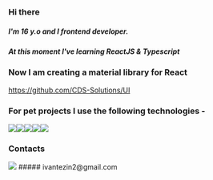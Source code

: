 ### Hi there 
##### I'm 16 y.o and I frontend developer.
##### At this moment I've learning ReactJS & Typescript 

### Now I am creating a material library for React
https://github.com/CDS-Solutions/UI

### For pet projects I use the following technologies -

<img src="https://img.shields.io/badge/TypeScript-007ACC?style=for-the-badge&logo=typescript&logoColor=white"/><img src="https://img.shields.io/badge/React-20232A?style=for-the-badge&logo=react&logoColor=61DAFB"/><img src="https://img.shields.io/badge/Redux-593D88?style=for-the-badge&logo=redux&logoColor=white"/><img src="https://img.shields.io/badge/Material%20UI-007FFF?style=for-the-badge&logo=mui&logoColor=white"/><img src="https://img.shields.io/badge/styled--components-DB7093?style=for-the-badge&logo=styled-components&logoColor=white"/>

### Contacts
<img  src="https://img.shields.io/badge/Gmail-D14836?style=for-the-badge&logo=gmail&logoColor=white" />
##### ivantezin2@gmail.com
